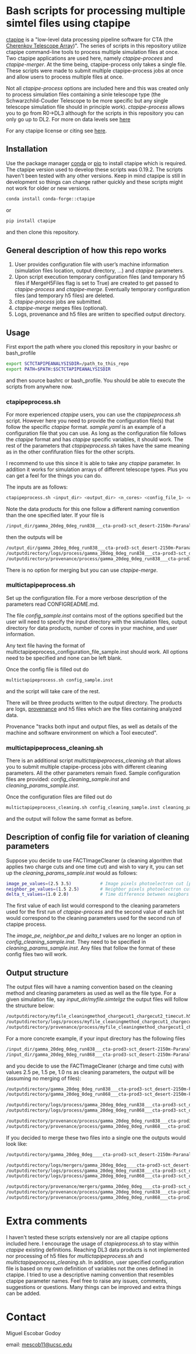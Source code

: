 # Bash scripts for processing multiple simtel files using ctapipe

[ctapipe](https://ctapipe.readthedocs.io/en/stable/index.html) is a "low-level data processing pipeline software for CTA (the [Cherenkov Telescope Array](https://www.cta-observatory.org/))". The series of scripts in this repository utilize ctapipe command-line tools to process multiple simulation files at once. Two ctapipe applications are used here, namely *ctapipe-procees* and *ctapipe-merger*. At the time being, ctapipe-process only takes a single file. These scripts were made to submit multiple ctapipe-process jobs at once and allow users to process multiple files at once. 

Not all *ctapipe-process* options are included here and this was created only to process simulation files containing a sinle telescope type (the Schwarzchild-Couder Telescope to be more specific but any single telescope simulation file should in principle work). *ctapipe-process* allows you to go from R0->DL3 although for the scripts in this repository you can only go up to DL2. For more on data levels see [here](https://ctapipe.readthedocs.io/en/stable/api/ctapipe.io.DataLevel.html) 

For any ctapipe license or citing see [here](https://github.com/cta-observatory/ctapipe).

## Installation

Use the package manager [conda](https://docs.conda.io/projects/conda/en/stable/) or [pip](https://pip.pypa.io/en/stable/) to install ctapipe which is required.
The ctapipe version used to develop these scripts was 0.19.2. The scripts haven't been tested with any other versions. Keep in mind ctapipe is still in development so things can change rather quickly and these scripts might not work for older or new versions.

```bash
conda install conda-forge::ctapipe 
```
or
```bash
pip install ctapipe
```
and then clone this repository.

## General description of how this repo works
1. User provides configuration file with user’s machine information (simulation files location, output directory, …) and *ctapipe* parameters.
1. Upon script execution temporary configuration files (and temporary h5 files if MergeH5Files flag is set to True) are created to get passed to *ctapipe-process* and *ctapipe-merge*. Eventually temporary configuration files (and temporary h5 files) are deleted. 
1. *ctapipe-process* jobs are submitted.
1. *ctapipe-merge* merges files (optional).
1. Logs, provenance and h5 files are written to specified output directory.


## Usage
First export the path where you cloned this repository in your bashrc or bash_profile

```bash
export SCTCTAPIPEANALYSISDIR=/path_to_this_repo
export PATH=$PATH:$SCTCTAPIPEANALYSISDIR
```
and then source bashrc or bash_profile. You should be able to execute the scripts from anywhere now.

### ctapipeprocess.sh
For more experienced *ctapipe* users, you can use the *ctapipeprocess.sh* script.
However here you need to provide the configuration file(s) that follow the specific *ctapipe* format. *sample.yaml* is an example of a configuration file that you can use. 
As long as the configuration file follows the *ctapipe* format and has *ctapipe* specific variables, it should work. The rest of the parameters that *ctapipeprocess.sh* takes have the same meaning as in the other confifuration files for the other scripts.

I recommend to use this since it is able to take any *ctapipe* parameter. In addition it works for simulation arrays of different telescope types. Plus you can get a feel for the things you can do.

The inputs are as follows:

```bash
ctapipeprocess.sh <input_dir> <output_dir> <n_cores> <config_file_1> <config_file_2> <config_file_3> ... <config_file_N>
```

Note the data products for this one follow a different naming convention than the one specified later. If your file is
```bash
/input_dir/gamma_20deg_0deg_run838___cta-prod3-sct_desert-2150m-Paranal-SCT.simtel.gz
```
then the outputs will be
```bash
/output_dir/gamma_20deg_0deg_run838___cta-prod3-sct_desert-2150m-Paranal-SCT.h5
/outputdirectory/logs/process/gamma_20deg_0deg_run838___cta-prod3-sct_desert-2150m-Paranal-SCT.log
/outputdirectory/provenance/process/gamma_20deg_0deg_run838___cta-prod3-sct_desert-2150m-Paranal-SCT.prov
```

There is no option for merging but you can use *ctapipe-merge*. 


### multictapipeprocess.sh

Set up the configuration file. For a more verbose description of the parameters read CONFIGREADME.md.

The file *config_sample.inst* contains most of the options specified but the user will need to specify the input directory with the simulation files, output directory for data products, number of cores in your machine, and user information. 

Any text file having the format of multictapipeprocess_configuration_file_sample.inst should work. All options need to be specified and none can be left blank. 

Once the config file is filled out do
```bash
multictapipeprocess.sh config_sample.inst
```
and the script will take care of the rest.

There will be three products written to the output directory. The products are logs, [provenance](https://ctapipe.readthedocs.io/en/stable/auto_examples/core/provenance.html) and h5 files which are the files containing analyzed data. 

Provenance "tracks both input and output files, as well as details of the machine and software environment on which a Tool executed".


### multictapipeprocess_cleaning.sh
There is an additional script *multictapipeprocess_cleaning.sh* that allows you to submit multiple ctapipe-process jobs with different cleaning parameters. All the other parameters remain fixed. Sample configuration files are provided: *config_cleaning_sample.inst* and 
*cleaning_params_sample.inst*.

Once the configuration files are filled out do
```bash
multictapipeprocess_cleaning.sh config_cleaning_sample.inst cleaning_params_sample.inst
```
and the output will follow the same format as before.

## Description of config file for variation of cleaning parameters
Suppose you decide to use FACTImageCleaner (a cleaning algorithm that applies two charge cuts and one time cut) and wish to vary it, you can set up the *cleaning_params_sample.inst* would as follows: 
```bash
image_pe_values=(2.5 3.5)           # Image pixels photoelectron cut [pe]
neighbor_pe_values=(1.5 2.5)        # Neighbor pixels photoelectron cut [pe]
delta_t_values=(1.0 2.0)            # Time difference between neigbors [ns]
```
The first value of each list would correspond to the cleaning parameters used for the first run of *ctapipe-process* and the second value of each list would correspond to the cleaning parameters used for the second run of ctapipe process.

The *image_pe*, *neighbor_pe* and *delta_t* values are no longer an option in *config_cleaning_sample.inst*. They need to be specified in *cleaning_params_sample.inst*. Any files that follow the format of these config files two will work.

## Output structure
The output files will have a naming convention based on the cleaning method and cleaning parameters as used as well as the file type.
For a given simulation file, say *input_dir/myfile.simtelgz* the output files will follow the structure below:
```bash
/outputdirectory/myfile_cleaningmethod_chargecut1_chargecut2_timecut.h5
/outputdirectory/logs/process/myfile_cleaningmethod_chargecut1_chargecut2_timecut.log
/outputdirectory/provenance/process/myfile_cleaningmethod_chargecut1_chargecut2_timecut.prov
```

For a more concrete example, if your input directory has the following files
```bash
/input_dir/gamma_20deg_0deg_run838___cta-prod3-sct_desert-2150m-Paranal-SCT.simtel.gz
/input_dir/gamma_20deg_0deg_run868___cta-prod3-sct_desert-2150m-Paranal-SCT.simtel.gz
```
 and you decide to use the FACTImageCleaner (charge and time cuts) with values 2.5 pe, 1.5 pe, 1.0 ns as cleaning parameters, the output will be (assuming no merging of files):
 ```bash
/outputdirectory/gamma_20deg_0deg_run838___cta-prod3-sct_desert-2150m-Paranal-SCT_FACT_2.5_1.5_1.0.h5
/outputdirectory/gamma_20deg_0deg_run868___cta-prod3-sct_desert-2150m-Paranal-SCT_FACT_2.5_1.5_1.0.h5

/outputdirectory/logs/process/gamma_20deg_0deg_run838___cta-prod3-sct_desert-2150m-Paranal-SCT_FACT_2.5_1.5_1.0.log
/outputdirectory/logs/process/gamma_20deg_0deg_run868___cta-prod3-sct_desert-2150m-Paranal-SCT_FACT_2.5_1.5_1.0.log

/outputdirectory/provenance/process/gamma_20deg_0deg_run838___cta-prod3-sct_desert-2150m-Paranal-SCT_FACT_2.5_1.5_1.0.h5
/outputdirectory/provenance/process/gamma_20deg_0deg_run868___cta-prod3-sct_desert-2150m-Paranal-SCT_FACT_2.5_1.5_1.0.h5
 ```  
If you decided to merge these two files into a single one the outputs would look like:
```bash
/outputdirectory/gamma_20deg_0deg____cta-prod3-sct_desert-2150m-Paranal-SCT_merged_dl2_2pass_2.5_1.5.h5

/outputdirectory/logs/mergers/gamma_20deg_0deg____cta-prod3-sct_desert-2150m-Paranal-SCT_merged_dl2_2pass_2.5_1.5.log
/outputdirectory/logs/process/gamma_20deg_0deg_run838___cta-prod3-sct_desert-2150m-Paranal-SCT_FACT_2.5_1.5_1.0.log
/outputdirectory/logs/process/gamma_20deg_0deg_run868___cta-prod3-sct_desert-2150m-Paranal-SCT_FACT_2.5_1.5_1.0.log

/outputdirectory/provenance/mergers/gamma_20deg_0deg____cta-prod3-sct_desert-2150m-Paranal-SCT_merged_dl2_2pass_2.5_1.5.prov
/outputdirectory/provenance/process/gamma_20deg_0deg_run838___cta-prod3-sct_desert-2150m-Paranal-SCT_FACT_2.5_1.5_1.0.prov
/outputdirectory/provenance/process/gamma_20deg_0deg_run868___cta-prod3-sct_desert-2150m-Paranal-SCT_FACT_2.5_1.5_1.0.prov
```

# Extra comments
I haven't tested these scripts extensively nor are all ctapipe options included here. I encourage the usage of *ctapieprocess.sh* to stay within *ctapipe* existing definitions. Reaching DL3 data products is not implemented nor processing of h5 files for *multictapipeprocess.sh* and *multictapipeprocess_cleaning.sh*. In addition, user specified configuration file is based on my own definition of variables not the ones defined in ctapipe. I tried to use a descriptive naming convention that resembles ctapipe parameter names. Feel free to raise any issues, comments, suggestions or questions. Many things can be improved and extra things can be added.

# Contact
Miguel Escobar Godoy

email: mescob11@ucsc.edu